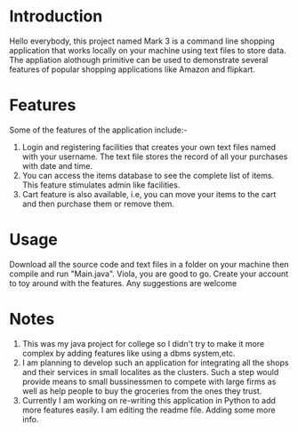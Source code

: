 # Introduction
Hello everybody, this project named Mark 3 is a command line shopping application that works locally on your machine using text files to store data. The appliation alothough primitive can be used to demonstrate several features of popular shopping applications like Amazon and flipkart. 
# Features
Some of the features of the application include:-
1. Login and registering facilities that creates your own text files named with your username. The text file stores the record of all your purchases with date and time.
2. You can access the items database to see the complete list of items. This feature stimulates admin like facilities.
3. Cart feature is also available, i.e, you can move your items to the cart and then purchase them or remove them.
# Usage
Download all the source code and text files in a folder on your machine then compile and run "Main.java". Viola, you are good to go. Create your account to toy around with the features. Any suggestions are welcome
# Notes
1. This was my java project for college so I didn't try to make it more complex by adding features like using a dbms system,etc.
2. I am planning to develop such an application for integrating all the shops and their services in small localites as the clusters. Such a step would provide means to small bussinessmen to compete with large firms as well as help people to buy the groceries from the ones they trust.
3. Currently I am working on re-writing this application in Python to add more features easily.
I am editing the readme file. Adding some more info.
